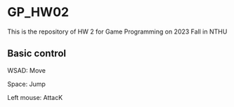 # GP_HW02
This is the repository of HW 2 for Game Programming on 2023 Fall in NTHU

## Basic control

WSAD: Move

Space: Jump

Left mouse: AttacK

